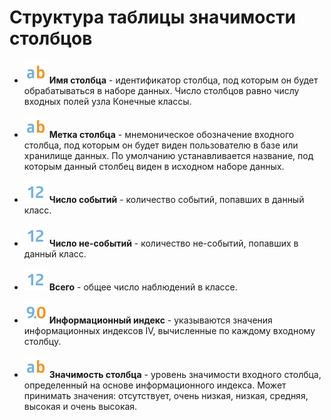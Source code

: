 # Структура таблицы значимости столбцов

* ![](../../../media/app/icons/datatype_18/datatype_default-01.svg) **Имя столбца** - идентификатор столбца, под которым он будет обрабатываться в наборе данных. Число столбцов равно числу входных полей узла Конечные классы.

* ![](../../../media/app/icons/datatype_18/datatype_default-01.svg) **Метка столбца** - мнемоническое обозначение входного столбца, под которым он будет виден пользователю в базе или хранилище данных. По умолчанию устанавливается название, под которым данный столбец виден в исходном наборе данных.

* ![](../../../media/app/icons/datatype_18/datatype_default-02.svg) **Число событий** - количество событий, попавших в данный класс.

* ![](../../../media/app/icons/datatype_18/datatype_default-02.svg) **Число не-событий** - количество не-событий, попавших в данный класс.

* ![](../../../media/app/icons/datatype_18/datatype_default-02.svg) **Всего** - общее число наблюдений в классе.

* ![](../../../media/app/icons/datatype_18/datatype_default-03.svg) **Информационный индекс** - указываются значения информационных индексов IV, вычисленные по каждому входному столбцу.

* ![](../../../media/app/icons/datatype_18/datatype_default-01.svg) **Значимость столбца** - уровень значимости входного столбца, определенный на основе информационного индекса. Может принимать значения: отсутствует, очень низкая, низкая, средняя, высокая и очень высокая.
